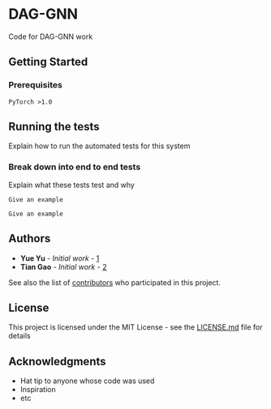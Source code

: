 # DAG-GNN

Code for DAG-GNN work

## Getting Started

### Prerequisites

```
PyTorch >1.0
```


## Running the tests

Explain how to run the automated tests for this system

### Break down into end to end tests

Explain what these tests test and why

```
Give an example
```


```
Give an example
```

## Authors

* **Yue Yu** - *Initial work* - [1](https://github.com/fishmoon1234)
* **Tian Gao** - *Initial work* - [2](https://github.com/skypea)

See also the list of [contributors](https://github.com/your/project/contributors) who participated in this project.

## License

This project is licensed under the MIT License - see the [LICENSE.md](LICENSE.md) file for details

## Acknowledgments

* Hat tip to anyone whose code was used
* Inspiration
* etc


